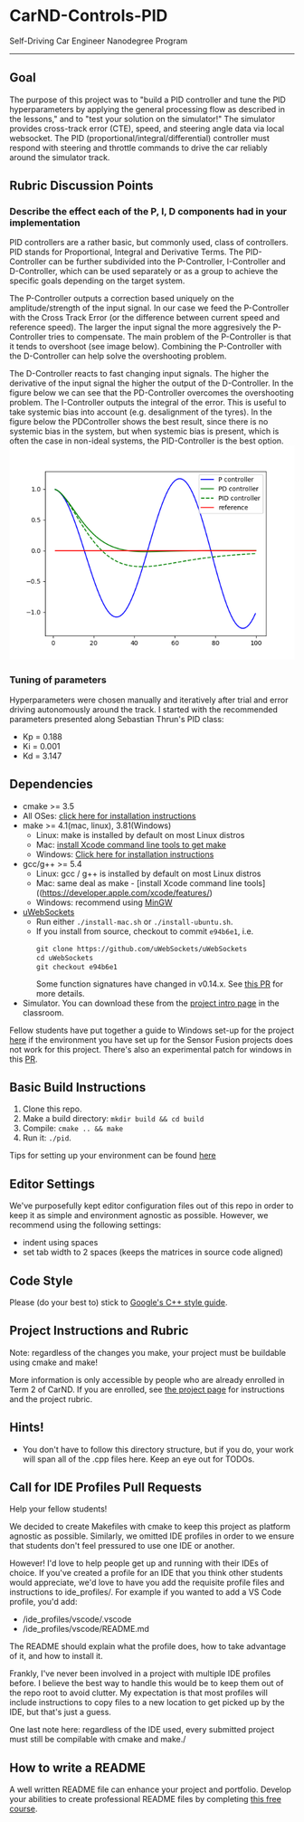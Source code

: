 # CarND-Controls-PID
Self-Driving Car Engineer Nanodegree Program

---
## Goal
The purpose of this project was to "build a PID controller and tune the PID hyperparameters by applying the general processing flow as described in the lessons," and to "test your solution on the simulator!" The simulator provides cross-track error (CTE), speed, and steering angle data via local websocket. The PID (proportional/integral/differential) controller must respond with steering and throttle commands to drive the car reliably around the simulator track. 

## Rubric Discussion Points 

### Describe the effect each of the P, I, D components had in your implementation 

PID controllers are a rather basic, but commonly used, class of controllers. PID stands for Proportional, Integral and Derivative Terms. The PID-Controller can be further subdivided into the P-Controller, I-Controller and D-Controller, which can be used separately or as a group to achieve the specific goals depending on the target system. 

The P-Controller outputs a correction based uniquely on the amplitude/strength of the input signal. In our case we feed the P-Controller with the Cross Track Error (or the difference between current speed and reference speed). The larger the input signal the more aggresively the P-Controller tries to compensate. The main problem of the P-Controller is that it tends to overshoot (see image below). Combining the P-Controller with the D-Controller can help solve the overshooting problem. 

The D-Controller reacts to fast changing input signals. The higher the derivative of the input signal the higher the output of the D-Controller. In the figure below we can see that the PD-Controller overcomes the overshooting problem. 
The I-Controller outputs the integral of the error. This is useful to take systemic bias into account (e.g. desalignment of the tyres). In the figure below the PDController shows the best result, since there is no systemic bias in the system, but when systemic bias is present, which is often the case in non-ideal systems, the PID-Controller is the best option. 
![](<https://github.com/Felix-yuan2018/CarND-PID-Control-Project/blob/master/pid.png>)

### Tuning of parameters 

Hyperparameters were chosen manually and iteratively after trial and error driving autonomously around the track. I started with the recommended parameters presented along Sebastian Thrun's PID class: 
- Kp = 0.188 
- Ki = 0.001 
- Kd = 3.147 

## Dependencies

* cmake >= 3.5
 * All OSes: [click here for installation instructions](https://cmake.org/install/)
* make >= 4.1(mac, linux), 3.81(Windows)
  * Linux: make is installed by default on most Linux distros
  * Mac: [install Xcode command line tools to get make](https://developer.apple.com/xcode/features/)
  * Windows: [Click here for installation instructions](http://gnuwin32.sourceforge.net/packages/make.htm)
* gcc/g++ >= 5.4
  * Linux: gcc / g++ is installed by default on most Linux distros
  * Mac: same deal as make - [install Xcode command line tools]((https://developer.apple.com/xcode/features/)
  * Windows: recommend using [MinGW](http://www.mingw.org/)
* [uWebSockets](https://github.com/uWebSockets/uWebSockets)
  * Run either `./install-mac.sh` or `./install-ubuntu.sh`.
  * If you install from source, checkout to commit `e94b6e1`, i.e.
    ```
    git clone https://github.com/uWebSockets/uWebSockets 
    cd uWebSockets
    git checkout e94b6e1
    ```
    Some function signatures have changed in v0.14.x. See [this PR](https://github.com/udacity/CarND-MPC-Project/pull/3) for more details.
* Simulator. You can download these from the [project intro page](https://github.com/udacity/self-driving-car-sim/releases) in the classroom.

Fellow students have put together a guide to Windows set-up for the project [here](https://s3-us-west-1.amazonaws.com/udacity-selfdrivingcar/files/Kidnapped_Vehicle_Windows_Setup.pdf) if the environment you have set up for the Sensor Fusion projects does not work for this project. There's also an experimental patch for windows in this [PR](https://github.com/udacity/CarND-PID-Control-Project/pull/3).

## Basic Build Instructions

1. Clone this repo.
2. Make a build directory: `mkdir build && cd build`
3. Compile: `cmake .. && make`
4. Run it: `./pid`. 

Tips for setting up your environment can be found [here](https://classroom.udacity.com/nanodegrees/nd013/parts/40f38239-66b6-46ec-ae68-03afd8a601c8/modules/0949fca6-b379-42af-a919-ee50aa304e6a/lessons/f758c44c-5e40-4e01-93b5-1a82aa4e044f/concepts/23d376c7-0195-4276-bdf0-e02f1f3c665d)

## Editor Settings

We've purposefully kept editor configuration files out of this repo in order to
keep it as simple and environment agnostic as possible. However, we recommend
using the following settings:

* indent using spaces
* set tab width to 2 spaces (keeps the matrices in source code aligned)

## Code Style

Please (do your best to) stick to [Google's C++ style guide](https://google.github.io/styleguide/cppguide.html).

## Project Instructions and Rubric

Note: regardless of the changes you make, your project must be buildable using
cmake and make!

More information is only accessible by people who are already enrolled in Term 2
of CarND. If you are enrolled, see [the project page](https://classroom.udacity.com/nanodegrees/nd013/parts/40f38239-66b6-46ec-ae68-03afd8a601c8/modules/f1820894-8322-4bb3-81aa-b26b3c6dcbaf/lessons/e8235395-22dd-4b87-88e0-d108c5e5bbf4/concepts/6a4d8d42-6a04-4aa6-b284-1697c0fd6562)
for instructions and the project rubric.

## Hints!

* You don't have to follow this directory structure, but if you do, your work
  will span all of the .cpp files here. Keep an eye out for TODOs.

## Call for IDE Profiles Pull Requests

Help your fellow students!

We decided to create Makefiles with cmake to keep this project as platform
agnostic as possible. Similarly, we omitted IDE profiles in order to we ensure
that students don't feel pressured to use one IDE or another.

However! I'd love to help people get up and running with their IDEs of choice.
If you've created a profile for an IDE that you think other students would
appreciate, we'd love to have you add the requisite profile files and
instructions to ide_profiles/. For example if you wanted to add a VS Code
profile, you'd add:

* /ide_profiles/vscode/.vscode
* /ide_profiles/vscode/README.md

The README should explain what the profile does, how to take advantage of it,
and how to install it.

Frankly, I've never been involved in a project with multiple IDE profiles
before. I believe the best way to handle this would be to keep them out of the
repo root to avoid clutter. My expectation is that most profiles will include
instructions to copy files to a new location to get picked up by the IDE, but
that's just a guess.

One last note here: regardless of the IDE used, every submitted project must
still be compilable with cmake and make./

## How to write a README
A well written README file can enhance your project and portfolio.  Develop your abilities to create professional README files by completing [this free course](https://www.udacity.com/course/writing-readmes--ud777).


